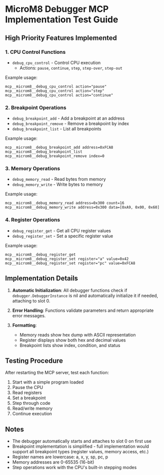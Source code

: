 # MicroM8 Debugger MCP Implementation Test Guide

## High Priority Features Implemented

### 1. CPU Control Functions
- `debug_cpu_control` - Control CPU execution
  - Actions: `pause`, `continue`, `step`, `step-over`, `step-out`
  
Example usage:
```
mcp__microm8__debug_cpu_control action="pause"
mcp__microm8__debug_cpu_control action="step"
mcp__microm8__debug_cpu_control action="continue"
```

### 2. Breakpoint Operations
- `debug_breakpoint_add` - Add a breakpoint at an address
- `debug_breakpoint_remove` - Remove a breakpoint by index
- `debug_breakpoint_list` - List all breakpoints

Example usage:
```
mcp__microm8__debug_breakpoint_add address=0xFCA8
mcp__microm8__debug_breakpoint_list
mcp__microm8__debug_breakpoint_remove index=0
```

### 3. Memory Operations
- `debug_memory_read` - Read bytes from memory
- `debug_memory_write` - Write bytes to memory

Example usage:
```
mcp__microm8__debug_memory_read address=0x300 count=16
mcp__microm8__debug_memory_write address=0x300 data=[0xA9, 0x00, 0x60]
```

### 4. Register Operations  
- `debug_register_get` - Get all CPU register values
- `debug_register_set` - Set a specific register value

Example usage:
```
mcp__microm8__debug_register_get
mcp__microm8__debug_register_set register="a" value=0x42
mcp__microm8__debug_register_set register="pc" value=0xFCA8
```

## Implementation Details

1. **Automatic Initialization**: All debugger functions check if `debugger.DebuggerInstance` is nil and automatically initialize it if needed, attaching to slot 0.

2. **Error Handling**: Functions validate parameters and return appropriate error messages.

3. **Formatting**: 
   - Memory reads show hex dump with ASCII representation
   - Register displays show both hex and decimal values
   - Breakpoint lists show index, condition, and status

## Testing Procedure

After restarting the MCP server, test each function:

1. Start with a simple program loaded
2. Pause the CPU
3. Read registers
4. Set a breakpoint
5. Step through code
6. Read/write memory
7. Continue execution

## Notes

- The debugger automatically starts and attaches to slot 0 on first use
- Breakpoint implementation is simplified - full implementation would support all breakpoint types (register values, memory access, etc.)
- Register names are lowercase: a, x, y, sp, pc, p
- Memory addresses are 0-65535 (16-bit)
- Step operations work with the CPU's built-in stepping modes
